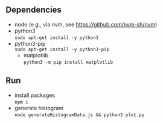 ## Dependencies

- node (e.g., via nvm, see https://github.com/nvm-sh/nvm)
- python3 <br>
```sudo apt-get install -y python3```
- python3-pip      
```sudo apt-get install -y python3-pip```
    - matplotlib   
    ```python3 -m pip install matplotlib```

## Run

- install packages   
```npm i ```
- generate histogram  
```node generateHistogramData.js && python3 plot.py```